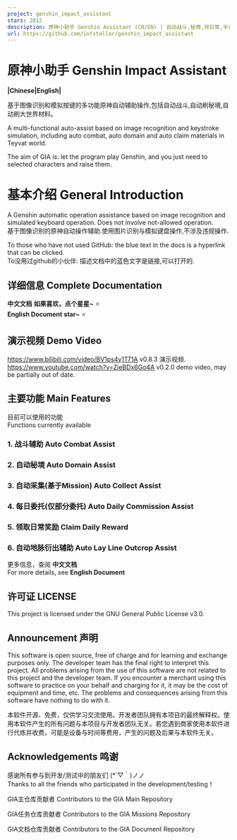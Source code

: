 ```yaml
---
project: genshin_impact_assistant
stars: 2812
description: 原神小助手 Genshin Assistant (CN/EN) | 自动战斗,秘境,领日常,半自动委托
url: https://github.com/infstellar/genshin_impact_assistant
---
```


原神小助手 Genshin Impact Assistant
==============================

**|Chinese|English|**

基于图像识别和模拟按键的多功能原神自动辅助操作,包括自动战斗,自动刷秘境,自动刷大世界材料。

A multi-functional auto-assist based on image recognition and keystroke simulation, including auto combat, auto domain and auto claim materials in Teyvat world.

The aim of GIA is: let the program play Genshin, and you just need to selected characters and raise them.

基本介绍 General Introduction
=========================

A Genshin automatic operation assistance based on image recognition and simulated keyboard operation. Does not involve not-allowed operation.  
基于图像识别的原神自动操作辅助.使用图片识别与模拟键盘操作,不涉及违规操作.

To those who have not used GitHub: the blue text in the docs is a hyperlink that can be clicked.  
To没用过github的小伙伴: 描述文档中的蓝色文字是链接,可以打开的.

详细信息 Complete Documentation
---------------------------

**中文文档** **如果喜欢，点个星星~** ⭐  
**English Document** **star~** ⭐

演示视频 Demo Video
---------------

https://www.bilibili.com/video/BV1ps4y1T71A v0.8.3 演示视频.  
https://www.youtube.com/watch?v=ZieBDx6Go4A v0.2.0 demo video, may be partially out of date.

主要功能 Main Features
------------------

目前可以使用的功能  
Functions currently available

### 1\. 战斗辅助 Auto Combat Assist

### 2\. 自动秘境 Auto Domain Assist

### 3\. 自动采集(基于Mission) Auto Collect Assist

### 4\. 每日委托(仅部分委托) Auto Daily Commission Assist

### 5\. 领取日常奖励 Claim Daily Reward

### 6\. 自动地脉衍出辅助 Auto Lay Line Outcrop Assist

更多信息，查阅 **中文文档**  
For more details, see **English Document**

许可证 LICENSE
-----------

This project is licensed under the GNU General Public License v3.0.

Announcement 声明
---------------

This software is open source, free of charge and for learning and exchange purposes only. The developer team has the final right to interpret this project. All problems arising from the use of this software are not related to this project and the developer team. If you encounter a merchant using this software to practice on your behalf and charging for it, it may be the cost of equipment and time, etc. The problems and consequences arising from this software have nothing to do with it.

本软件开源、免费，仅供学习交流使用。开发者团队拥有本项目的最终解释权。使用本软件产生的所有问题与本项目与开发者团队无关。若您遇到商家使用本软件进行代练并收费，可能是设备与时间等费用，产生的问题及后果与本软件无关。

Acknowledgements 鸣谢
-------------------

感谢所有参与到开发/测试中的朋友们 (\*´▽｀)ノノ  
Thanks to all the friends who participated in the development/testing！

GIA主仓库贡献者 Contributors to the GIA Main Repository

GIA任务仓库贡献者 Contributors to the GIA Missions Repository

GIA文档仓库贡献者 Contributors to the GIA Document Repository
